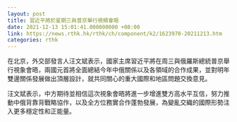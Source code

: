 ```yaml
---
layout: post
title: 習近平將於星期三與普京舉行視頻會晤
date: 2021-12-13 15:01:41.000000000 +08:00
link: https://news.rthk.hk/rthk/ch/component/k2/1623970-20211213.htm
categories: rthk
---
```


在北京，外交部發言人汪文斌表示，國家主席習近平將在周三與俄羅斯總統普京舉行視象會晤，兩國元首將全面總結今年中俄關係以及各領域的合作成果，並對明年雙邊關係發展做出頂層設計，就共同關心的重大國際和地區問題交換意見。

汪文斌表示，中方期待並相信這次視象會晤將進一步增進雙方高水平互信，努力推動中俄背靠背戰略協作，以及全方位務實合作蓬勃發展，為變亂交織的國際形勢注入更多穩定性和正能量。

